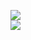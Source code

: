 [![](https://img.shields.io/badge/Made%20With-Github%20Spray-lightgrey.svg?style=for-the-badge&logo=github)](https://github.com/Annihil/github-spray#1071)  
[![](https://i.imgur.com/2DrTn0Z.gif)](https://github.com/Annihil/github-spray)